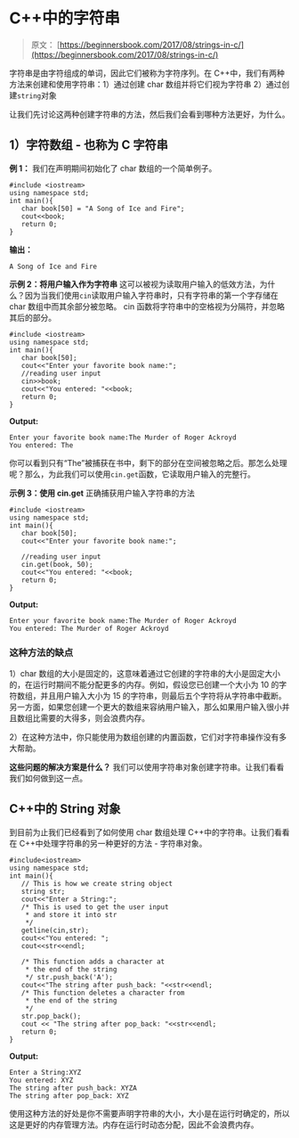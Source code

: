 # C++中的字符串

> 原文： [https://beginnersbook.com/2017/08/strings-in-c/](https://beginnersbook.com/2017/08/strings-in-c/)

字符串是由字符组成的单词，因此它们被称为字符序列。在 C++中，我们有两种方法来创建和使用字符串：1）通过创建 char 数组并将它们视为字符串 2）通过创建`string`对象

让我们先讨论这两种创建字符串的方法，然后我们会看到哪种方法更好，为什么。

## 1）字符数组 - 也称为 C 字符串

**例 1：**
我们在声明期间初始化了 char 数组的一个简单例子。

```
#include <iostream>
using namespace std;
int main(){
   char book[50] = "A Song of Ice and Fire";
   cout<<book;
   return 0;
}
```

**输出：**

```
A Song of Ice and Fire
```

**示例 2：将用户输入作为字符串**
这可以被视为读取用户输入的低效方法，为什么？因为当我们使用`cin`读取用户输入字符串时，只有字符串的第一个字存储在 char 数组中而其余部分被忽略。 cin 函数将字符串中的空格视为分隔符，并忽略其后的部分。

```
#include <iostream>
using namespace std;
int main(){
   char book[50];
   cout<<"Enter your favorite book name:";
   //reading user input
   cin>>book;
   cout<<"You entered: "<<book;
   return 0;
}
```

**Output:**

```
Enter your favorite book name:The Murder of Roger Ackroyd
You entered: The
```

你可以看到只有“The”被捕获在书中，剩下的部分在空间被忽略之后。那怎么处理呢？那么，为此我们可以使用`cin.get`函数，它读取用户输入的完整行。

**示例 3：使用 cin.get** 正确捕获用户输入字符串的方法

```
#include <iostream>
using namespace std;
int main(){
   char book[50];
   cout<<"Enter your favorite book name:";

   //reading user input
   cin.get(book, 50);
   cout<<"You entered: "<<book;
   return 0;
}
```

**Output:**

```
Enter your favorite book name:The Murder of Roger Ackroyd
You entered: The Murder of Roger Ackroyd
```

### 这种方法的缺点

1）char 数组的大小是固定的，这意味着通过它创建的字符串的大小是固定大小的，在运行时期间不能分配更多的内存。例如，假设您已创建一个大小为 10 的字符数组，并且用户输入大小为 15 的字符串，则最后五个字符将从字符串中截断。
另一方面，如果您创建一个更大的数组来容纳用户输入，那么如果用户输入很小并且数组比需要的大得多，则会浪费内存。

2）在这种方法中，你只能使用为数组创建的内置函数，它们对字符串操作没有多大帮助。

**这些问题的解决方案是什么？**
我们可以使用字符串对象创建字符串。让我们看看我们如何做到这一点。

## C++中的 String 对象

到目前为止我们已经看到了如何使用 char 数组处理 C++中的字符串。让我们看看在 C++中处理字符串的另一种更好的方法 - 字符串对象。

```
#include<iostream>
using namespace std;
int main(){
   // This is how we create string object
   string str;
   cout<<"Enter a String:";
   /* This is used to get the user input
    * and store it into str
    */
   getline(cin,str);
   cout<<"You entered: ";
   cout<<str<<endl;

   /* This function adds a character at
    * the end of the string
    */ str.push_back('A');
   cout<<"The string after push_back: "<<str<<endl;
   /* This function deletes a character from
    * the end of the string
    */
   str.pop_back();
   cout << "The string after pop_back: "<<str<<endl;
   return 0;
}
```

**Output:**

```
Enter a String:XYZ
You entered: XYZ
The string after push_back: XYZA
The string after pop_back: XYZ
```

使用这种方法的好处是你不需要声明字符串的大小，大小是在运行时确定的，所以这是更好的内存管理方法。内存在运行时动态分配，因此不会浪费内存。